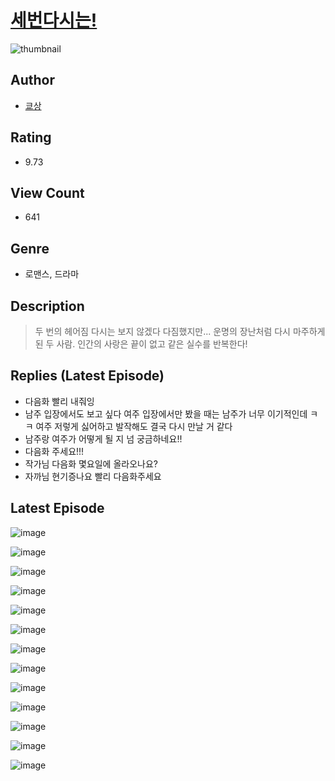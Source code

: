 # [세번다시는!](https://comic.naver.com/challenge/list?titleId=810589)
![thumbnail](https://image-comic.pstatic.net/user_contents_data/challenge_comic/2023/05/24/upload_4063202585215317304_480x623.jpeg)

## Author
- [쿄상](https://comic.naver.com/artistTitle?id=366979)

## Rating
- 9.73

## View Count
- 641

## Genre
- 로맨스, 드라마

## Description
> 두 번의 헤어짐 다시는 보지 않겠다 다짐했지만... 운명의 장난처럼 다시 마주하게 된 두 사람. 인간의 사랑은 끝이 없고 같은 실수를 반복한다!

## Replies (Latest Episode)
- 다음화 빨리 내줘잉
- 남주 입장에서도 보고 싶다 여주 입장에서만 봤을 때는 남주가 너무 이기적인데 ㅋㅋ 여주 저렇게 싫어하고 발작해도 결국 다시 만날 거 같다
- 남주랑 여주가 어떻게 될 지 넘 궁금하네요!!
- 다음화 주세요!!!
- 작가님 다음화 몇요일에 올라오나요?
- 자까님 현기증나요 빨리 다음화주세요

## Latest Episode
![image](https://image-comic.pstatic.net/user_contents_data/challenge_comic/2023/05/24/366979/upload_3546078270622687797.jpeg)

![image](https://image-comic.pstatic.net/user_contents_data/challenge_comic/2023/05/24/366979/upload_7221856499746170212.jpeg)

![image](https://image-comic.pstatic.net/user_contents_data/challenge_comic/2023/05/24/366979/upload_3559312873012420912.jpeg)

![image](https://image-comic.pstatic.net/user_contents_data/challenge_comic/2023/05/24/366979/upload_3762814887520121907.jpeg)

![image](https://image-comic.pstatic.net/user_contents_data/challenge_comic/2023/05/24/366979/upload_7077460901882061922.jpeg)

![image](https://image-comic.pstatic.net/user_contents_data/challenge_comic/2023/05/24/366979/upload_7234299672756565862.jpeg)

![image](https://image-comic.pstatic.net/user_contents_data/challenge_comic/2023/05/24/366979/upload_7148730360744141625.jpeg)

![image](https://image-comic.pstatic.net/user_contents_data/challenge_comic/2023/05/24/366979/upload_7378415951852090721.jpeg)

![image](https://image-comic.pstatic.net/user_contents_data/challenge_comic/2023/05/24/366979/upload_4135769236728985654.jpeg)

![image](https://image-comic.pstatic.net/user_contents_data/challenge_comic/2023/05/24/366979/upload_7077796270877073762.jpeg)

![image](https://image-comic.pstatic.net/user_contents_data/challenge_comic/2023/05/24/366979/upload_3761967378806944305.jpeg)

![image](https://image-comic.pstatic.net/user_contents_data/challenge_comic/2023/05/24/366979/upload_7089283972611662178.jpeg)

![image](https://image-comic.pstatic.net/user_contents_data/challenge_comic/2023/05/24/366979/upload_3546975241055069281.jpeg)
